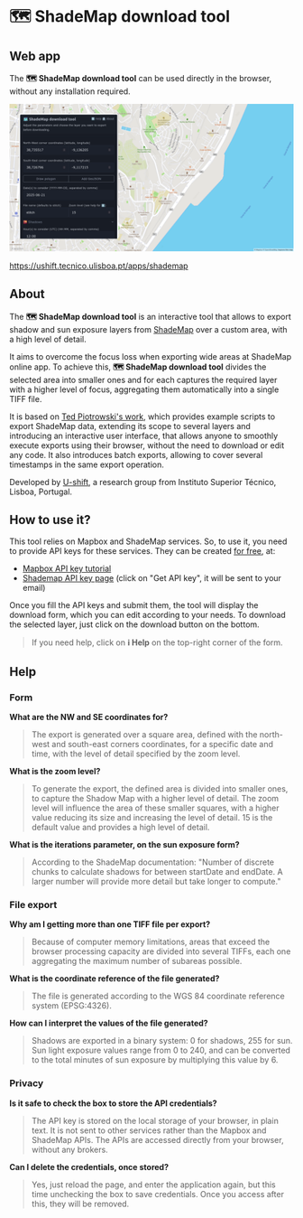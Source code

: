 # 🗺️ ShadeMap download tool



## Web app

The **🗺️ ShadeMap download tool** can be used directly in the browser, without any installation required.

[![](/images/printscreen.png)](https://ushift.tecnico.ulisboa.pt/apps/shademap)

https://ushift.tecnico.ulisboa.pt/apps/shademap



## About

The **🗺️ ShadeMap download tool** is an interactive tool that allows to export shadow and sun exposure layers from [ShadeMap](https://shademap.app/) over a custom area, with a high level of detail.

It aims to overcome the focus loss when exporting wide areas at ShadeMap online app. To achieve this, **🗺️ ShadeMap download tool** divides the selected area into smaller ones and for each captures the required layer with a higher level of focus, aggregating them automatically into a single TIFF file.

It is based on [Ted Piotrowski's work](https://github.com/ted-piotrowski/shademap-examples), which provides example scripts to export ShadeMap data, extending its scope to several layers and introducing an interactive user interface, that allows anyone to smoothly execute exports using their browser, without the need to download or edit any code. It also introduces batch exports, allowing to cover several timestamps in the same export operation.

Developed by [U-shift](https://ushift.tecnico.ulisboa.pt), a research group from Instituto Superior Técnico, Lisboa, Portugal.



## How to use it?

This tool relies on Mapbox and ShadeMap services. So, to use it, you need to provide API keys for these services. They can be created <u>for free</u>, at:

- [Mapbox API key tutorial](https://docs.mapbox.com/help/getting-started/access-tokens/)            
- [Shademap API key page](https://shademap.app/about/#) (click on "Get API key", it will be sent to your email)             

Once you fill the API keys and submit them, the tool will display the download form, which you can edit according to your needs. To download the selected layer, just click on the download button on the bottom.

> If you need help, click on **ℹ️ Help** on the top-right corner of the form.



## Help

### Form

**What are the NW and SE coordinates for?**                

> The export is generated over a square area, defined with the north-west and south-east corners coordinates, for a specific date and time, with the level of detail specified by the zoom level.            

**What is the zoom level?**

> To generate the export, the defined area is divided into smaller ones, to capture the Shadow Map with a higher level of detail. The zoom level will influence the area of these smaller squares, with a higher value reducing its size and increasing the level of detail. 15 is the default value and provides a high level of detail. 


**What is the iterations parameter, on the sun exposure form?**                

>  According to the ShadeMap documentation: "Number of discrete chunks to calculate shadows for between startDate and endDate. A larger number will provide more detail but take longer to compute."                

### File export

**Why am I getting more than one TIFF file per export?**                

> Because of computer memory limitations, areas that  exceed the browser processing capacity are divided into several TIFFs,  each one aggregating the maximum number of subareas possible.                

**What is the coordinate reference of the file generated?**                 

>  The file is generated according to the WGS 84 coordinate reference system (EPSG:4326).                

**How can I interpret the values of the file generated?**                

>  Shadows are exported in a binary system: 0 for shadows, 255 for sun. Sun light exposure values range from 0 to 240, and can be converted to the total minutes of sun exposure by multiplying this value by 6.                                    

### Privacy

**Is it safe to check the box to store the API credentials?**                 

> The API key is stored on the local storage of your browser, in plain text. It is not sent to other services rather than the Mapbox and ShadeMap APIs. The APIs are accessed directly from your browser, without any brokers.                

**Can I delete the credentials, once stored?**                

> Yes, just reload the page, and enter the application again, but this time unchecking the box to save credentials. Once you access after this, they will be removed.                